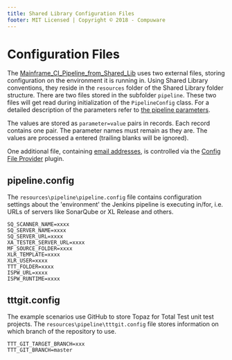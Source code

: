 ```yaml
---
title: Shared Library Configuration Files
footer: MIT Licensed | Copyright © 2018 - Compuware
---
```

# Configuration Files

The [Mainframe_CI_Pipeline_from_Shared_Lib](./Mainframe_CI_Pipeline_from_Shared_Lib.md) uses two external files, storing configuration on the environment it is running in. Using Shared Library conventions, they reside in the `resources` folder of the Shared Library folder structure. There are two files stored in the subfolder `pipeline`. These two files will get read during initialization of the `PipelineConfig` class. For a detailed description of the parameters refer to [the pipeline parameters](./pipeline_parameters.md).

The values are stored as `parameter=value` pairs in records. Each record contains one pair. The parameter names must remain as they are. The values are processed a entered (trailing blanks will be ignored).

One additional file, containing [email addresses](../tool_configuration/readme.md), is controlled via the [Config File Provider](https://wiki.jenkins.io/display/JENKINS/Config+File+Provider+Plugin) plugin.

## pipeline.config

The `resources\pipeline\pipeline.config` file contains configuration settings about the 'environment' the Jenkins pipeline is executing in/for, i.e. URLs of servers like SonarQube or XL Release and others.

```
SQ_SCANNER_NAME=xxxx 
SQ_SERVER_NAME=xxxx 
SQ_SERVER_URL=xxxx
XA_TESTER_SERVER_URL=xxxx
MF_SOURCE_FOLDER=xxxx
XLR_TEMPLATE=xxxx
XLR_USER=xxxx                           
TTT_FOLDER=xxxx
ISPW_URL=xxxx
ISPW_RUNTIME=xxxx         
``` 

## tttgit.config

The example scenarios use GitHub to store Topaz for Total Test unit test projects. The `resources\pipeline\tttgit.config` file stores information on which branch of the repository to use.

```
TTT_GIT_TARGET_BRANCH=xxx
TTT_GIT_BRANCH=master
```